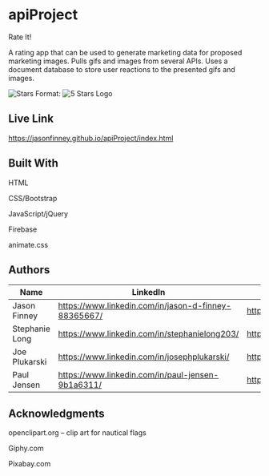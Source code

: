 # apiProject

Rate It!

A rating app that can be used to generate marketing data for proposed marketing images. Pulls gifs and images from several APIs. Uses a document database to store user reactions to the presented gifs and images.

![Stars](/assets/5stars.png)
Format: ![5 Stars Logo](https://github.com/JasonFinney/apiProject/blob/master/assets/5stars.png)

## Live Link 

https://jasonfinney.github.io/apiProject/index.html

## Built With

HTML

CSS/Bootstrap

JavaScript/jQuery

Firebase

animate.css

## Authors

Name | LinkedIn | GitHub
---- | -------- | ------
Jason Finney | https://www.linkedin.com/in/jason-d-finney-88365667/ | https://github.com/JasonFinney
Stephanie Long | https://www.linkedin.com/in/stephanielong203/ | https://github.com/smlong203
Joe Plukarski | https://www.linkedin.com/in/josephplukarski/ | https://github.com/jplukarski
Paul Jensen | https://www.linkedin.com/in/paul-jensen-9b1a6311/ | https://github.com/project2105

## Acknowledgments

openclipart.org – clip art for nautical flags

Giphy.com

Pixabay.com

